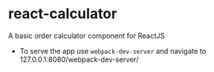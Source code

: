 # react-calculator
A basic order calculator component for ReactJS

- To serve the app use ```webpack-dev-server``` and navigate to 127.0.0.1:8080/webpack-dev-server/
